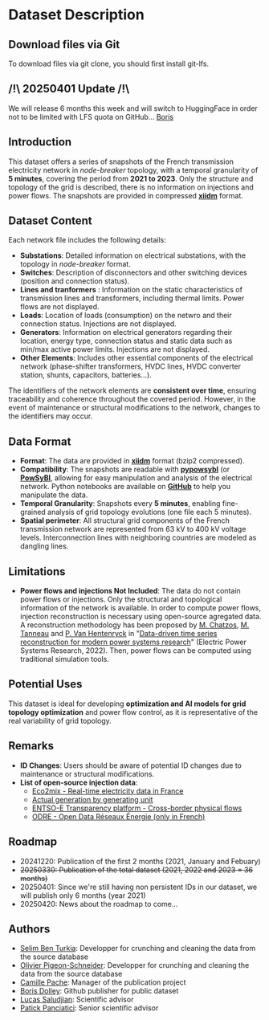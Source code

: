 # Dataset Description


## Download files via Git
To download files via git clone, you should first install git-lfs.

## /!\ 20250401 Update /!\
We will release 6 months this week and will switch to HuggingFace in order not to be limited with LFS quota on GitHub...
[Boris](https://fr.linkedin.com/in/boris-dolley-rte)

## Introduction

This dataset offers a series of snapshots of the French transmission electricity network in *node-breaker* topology, with a temporal granularity of **5 minutes**, covering the period from **2021 to 2023**. Only the structure and topology of the grid is described, there is no information on injections and power flows. The snapshots are provided in compressed **[xiidm](https://powsybl.readthedocs.io/projects/powsybl-core/en/stable/grid_exchange_formats/iidm/index.html)** format. 

## Dataset Content

Each network file includes the following details:

- **Substations**: Detailed information on electrical substations, with the topology in *node-breaker* format.
- **Switches**: Description of disconnectors and other switching devices (position and connection status).
- **Lines and tranformers** : Information on the static characteristics of transmission lines and transformers, including thermal limits. Power flows are not displayed.
- **Loads**: Location of loads (consumption) on the netwro and their connection status. Injections are not displayed.
- **Generators**: Information on electrical generators regarding their location, energy type, connection status and static data such as min/max active power limits. Injections are not displayed.
- **Other Elements**: Includes other essential components of the electrical network (phase-shifter transformers, HVDC lines, HVDC converter station, shunts, capacitors, batteries...).

The identifiers of the network elements are **consistent over time**, ensuring traceability and coherence throughout the covered period. However, in the event of maintenance or structural modifications to the network, changes to the identifiers may occur.

## Data Format

- **Format**: The data are provided in **[xiidm](https://powsybl.readthedocs.io/projects/powsybl-core/en/stable/grid_exchange_formats/iidm/index.html)** format (bzip2 compressed).
- **Compatibility**: The snapshots are readable with **[pypowsybl](https://github.com/powsybl/pypowsybl)** (or **[PowSyBl](https://powsybl.org)**, allowing for easy manipulation and analysis of the electrical network. Python notebooks are available on **[GitHub](https://github.com/powsybl/pypowsybl-notebooks)** to help you manipulate the data.
- **Temporal Granularity**: Snapshots every **5 minutes**, enabling fine-grained analysis of grid topology evolutions (one file each 5 minutes).
- **Spatial perimeter**: All structural grid components of the French transmission network are represented from 63 kV to 400 kV voltage levels. Interconnection lines with neighboring countries are modeled as dangling lines.

## Limitations

- **Power flows and injections Not Included**: The data do not contain power flows or injections. Only the structural and topological information of the network is available. In order to compute power flows, injection reconstruction is necessary using open-source agregated data. A reconstruction methodology has been proposed by [M. Chatzos](https://www.linkedin.com/in/minas-chatzos-b90164164), [M. Tanneau](https://www.linkedin.com/in/mathieu-tanneau-47937ba9) and [P. Van Hentenryck](https://www.linkedin.com/in/pascal-van-hentenryck-50a5741) in "[Data-driven time series reconstruction for modern power systems research](https://arxiv.org/abs/2110.13772)" (Electric Power Systems Research, 2022). Then, power flows can be computed using traditional simulation tools.

## Potential Uses

This dataset is ideal for developing **optimization and AI models for grid topology optimization** and power flow control, as it is representative of the real variability of grid topology.

## Remarks

- **ID Changes**: Users should be aware of potential ID changes due to maintenance or structural modifications.
- **List of open-source injection data**:
  - [Eco2mix - Real-time electricity data in France](https://www.rte-france.com/en/eco2mix/)
  - [Actual generation by generating unit](https://data.rte-france.com/catalog/-/api/generation/Actual-Generation/v1.1/) 
  - [ENTSO-E Transparency platform - Cross-border physical flows](https://transparency.entsoe.eu/transmission-domain/physicalFlow/show/)
  - [ODRE - Open Data Réseaux Énergie (only in French)](https://opendata.reseaux-energies.fr/)
 
## Roadmap

- 20241220: Publication of the first 2 months (2021, January and Febuary)
- ~~20250330: Publication of the total dataset (2021, 2022 and 2023 = 36 months)~~
- 20250401: Since we're still having non persistent IDs in our dataset, we will publish only 6 months (year 2021)
- 20250420: News about the roadmap to come...

## Authors

- [Selim Ben Turkia](https://fr.linkedin.com/in/selim-ben-turkia-b78614223/): Developper for crunching and cleaning the data from the source database
- [Olivier Pigeon-Schneider](https://www.linkedin.com/in/olivier-pigeon-903453a3/): Developper for crunching and cleaning the data from the source database
- [Camille Pache](https://fr.linkedin.com/in/camille-pache-289bba60/): Manager of the publication project
- [Boris Dolley](https://fr.linkedin.com/in/boris-dolley-rte/): Github publisher for public dataset
- [Lucas Saludjian](https://fr.linkedin.com/in/lucas-saludjian-8438181b0/): Scientific advisor
- [Patick Panciatici](https://fr.linkedin.com/in/patrick-panciatici-a8a09858/): Senior scientific advisor



